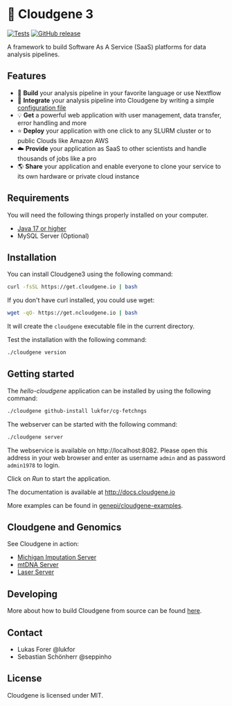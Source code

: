 🧬 Cloudgene 3
================

[![Tests](https://github.com/genepi/cloudgene3/actions/workflows/maven-test.yml/badge.svg?branch=main)](https://github.com/genepi/cloudgene3/actions/workflows/maven-test.yml)
[![GitHub release](https://img.shields.io/github/release/genepi/cloudgene3.svg)](https://GitHub.com/genepi/cloudgene3/releases/)


A framework to build Software As A Service (SaaS) platforms for data analysis pipelines.

## Features

- :wrench: **Build** your analysis pipeline in your favorite language or use Nextflow
- :page_facing_up: **Integrate** your analysis pipeline into Cloudgene by writing a simple [configuration file](http://docs.cloudgene.io/developers/introduction/)
- :bulb: **Get** a powerful web application with user management, data transfer, error handling and more
- :star: **Deploy** your application with one click to any SLURM cluster or to public Clouds like Amazon AWS
- :cloud: **Provide** your application as SaaS to other scientists and handle thousands of jobs like a pro
- :earth_americas: **Share** your application and enable everyone to clone your service to its own hardware or private cloud instance

## Requirements

You will need the following things properly installed on your computer.

* [Java 17 or higher](http://www.oracle.com/technetwork/java/javase/downloads/jdk8-downloads-2133151.html)
* MySQL Server (Optional)


## Installation

You can install Cloudgene3 using the following command:

```bash
curl -fsSL https://get.cloudgene.io | bash
```

If you don't have curl installed, you could use wget:

```bash
wget -qO- https://get.ncloudgene.io | bash
```

It will create the `cloudgene` executable file in the current directory.

Test the installation with the following command:

```sh
./cloudgene version
```

## Getting started

The *hello-cloudgene* application can be installed by using the following command:

```sh
./cloudgene github-install lukfor/cg-fetchngs
```

The webserver can be started with the following command:

```sh
./cloudgene server
```

The webservice is available on http://localhost:8082. Please open this address in your web browser and enter as username `admin` and as password `admin1978` to login.

Click on *Run* to start the application.


The documentation is available at http://docs.cloudgene.io

More examples can be found in [genepi/cloudgene-examples](https://github.com/genepi/cloudgene-examples).

## Cloudgene and Genomics

See Cloudgene in action:

- [Michigan Imputation Server](https://imputationserver.sph.umich.edu)
- [mtDNA Server](https://mtdna-server.uibk.ac.at)
- [Laser Server](https://laser.sph.umich.edu)

## Developing

More about how to build Cloudgene from source can be found [here](https://github.com/genepi/cloudgene/blob/master/DEVELOPING.md).

## Contact

- Lukas Forer @lukfor
- Sebastian Schönherr @seppinho

## License

Cloudgene is licensed under MIT.
